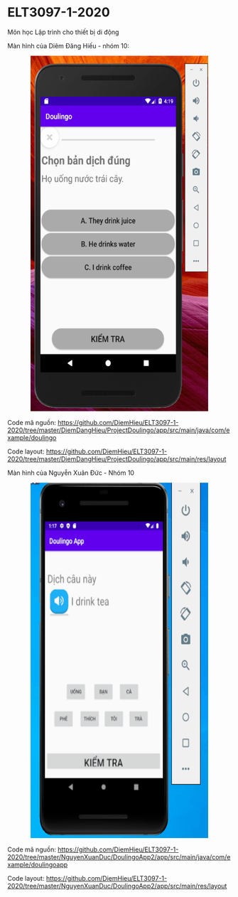# ELT3097-1-2020
Môn học Lập trình cho thiết bị di động


Màn hình của Diêm Đăng Hiếu - nhóm 10:
<p align="center">
  <img width="400" height="800" src="https://github.com/DiemHieu/ELT3097-1-2020/blob/master/DiemDangHieu/DiemDangHieu.gif"> 
</p>


Code mã nguồn: https://github.com/DiemHieu/ELT3097-1-2020/tree/master/DiemDangHieu/ProjectDoulingo/app/src/main/java/com/example/doulingo

Code layout: https://github.com/DiemHieu/ELT3097-1-2020/tree/master/DiemDangHieu/ProjectDoulingo/app/src/main/res/layout

Màn hình của Nguyễn Xuân Đức - Nhóm 10
<p align="center">
<img width="400" height="800" src="https://github.com/DiemHieu/ELT3097-1-2020/blob/master/NguyenXuanDuc/NguyenXuanDuc.gif">
  </p>

Code mã nguồn: https://github.com/DiemHieu/ELT3097-1-2020/tree/master/NguyenXuanDuc/DoulingoApp2/app/src/main/java/com/example/doulingoapp

Code layout: https://github.com/DiemHieu/ELT3097-1-2020/tree/master/NguyenXuanDuc/DoulingoApp2/app/src/main/res/layout
